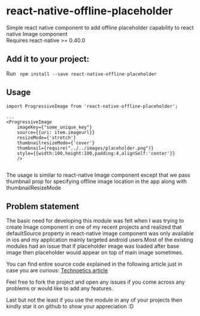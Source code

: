 # react-native-offline-placeholder
Simple react native component to add offline placeholder capability to react native Image component  
Requires react-native >= 0.40.0

## Add it to your project:
Run ``` npm install --save react-native-offline-placeholder```

## Usage
```
import ProgressiveImage from 'react-native-offline-placeholder';

...
<ProgressiveImage 
    imageKey={"some_unique_key"} 
    source={{uri: item.imageurl}} 
    resizeMode={'stretch'} 
    thumbnailresizeMode={'cover'} 
    thumbnail={require("../../images/placeholder.png")} 
    style={{width:100,height:100,padding:4,alignSelf:'center'}}
    />
            
```

The usage is similar to react-native Image component except that we pass thumbnail prop for specifying offline image location in the app along with thumbnailResizeMode

## Problem statement
The basic need for developing this module was felt when I was trying to create Image component in one of my recent projects and realized that defaultSource property in react-native image component was only available in ios and my application mainly targeted android users.Most of the existing modules had an issue that if placeholder image was loaded after base image then placeholder would appear on top of main image sometimes.

You can find entire source code explained in the following article just in case you are curious:
[Technoetics article](http://technoetics.in/adding-image-placeholders-react-native-the-right-way/)

Feel free to fork the project and open any issues if you come across any problems or would like to add any features.

Last but not the least if you use the module in any of your projects then kindly star it on github to show your appreciation :D
